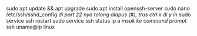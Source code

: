 sudo apt update && apt upgrade
sudo apt install openssh-server
sudo nano /etc/ssh/sshd_config
*di port 22 nya tolong diapus (#), trus ctrl x di y in*
sudo service ssh restart
sudo service ssh status
ip a
*msuk ke command prompt*
ssh uname@ip linux

